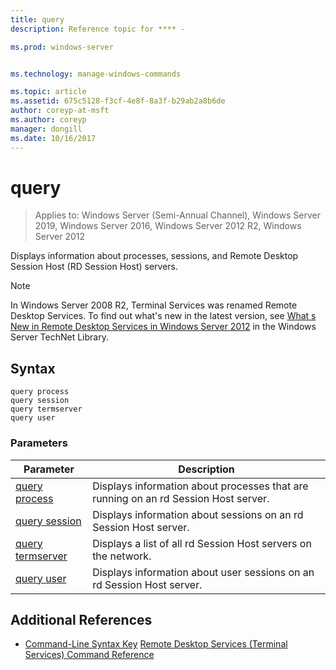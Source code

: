 ```yaml
---
title: query
description: Reference topic for **** - 

ms.prod: windows-server


ms.technology: manage-windows-commands

ms.topic: article
ms.assetid: 675c5128-f3cf-4e8f-8a3f-b29ab2a8b6de
author: coreyp-at-msft
ms.author: coreyp
manager: dongill
ms.date: 10/16/2017
---
```

# query

> Applies to: Windows Server (Semi-Annual Channel), Windows Server 2019, Windows Server 2016, Windows Server 2012 R2, Windows Server 2012

Displays information about processes, sessions, and Remote Desktop Session Host (RD Session Host) servers.

> [!NOTE]
> In Windows Server 2008 R2, Terminal Services was renamed Remote Desktop Services. To find out what's new in the latest version, see [What s New in Remote Desktop Services in Windows Server 2012](https://technet.microsoft.com/library/hh831527) in the Windows Server TechNet Library.

## Syntax
```
query process
query session
query termserver
query user
```

### Parameters
|Parameter|Description|
|-------|--------|
|[query process](query-process.md)|Displays information about processes that are running on an rd Session Host server.|
|[query session](query-session.md)|Displays information about sessions on an rd Session Host server.|
|[query termserver](query-termserver.md)|Displays a list of all rd Session Host servers on the network.|
|[query user](query-user.md)|Displays information about user sessions on an rd Session Host server.|

## Additional References
- [Command-Line Syntax Key](command-line-syntax-key.md)
[Remote Desktop Services (Terminal Services) Command Reference](remote-desktop-services-terminal-services-command-reference.md)
